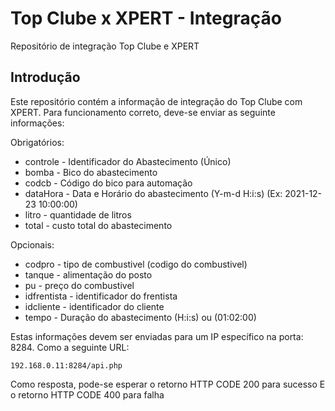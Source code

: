 # Top Clube x XPERT - Integração
Repositório de integração Top Clube e XPERT

## Introdução
Este repositório contém a informação de integração do Top Clube com XPERT.
Para funcionamento correto, deve-se enviar as seguinte informações:

Obrigatórios:
- controle 	- Identificador do Abastecimento (Único)
- bomba 		- Bico do abastecimento
- codcb 		- Código do bico para automação
- dataHora 	- Data e Horário do abastecimento (Y-m-d H:i:s) (Ex: 2021-12-23 10:00:00)
- litro 		- quantidade de litros 
- total 		- custo total do abastecimento

Opcionais:
- codpro 		- tipo de combustivel (codigo do combustivel)
- tanque 		- alimentação do posto 
- pu 			- preço do combustivel 
- idfrentista 	- identificador do frentista
- idcliente 	- identificador do cliente
- tempo 		- Duração do abastecimento (H:i:s) ou (01:02:00)

Estas informações devem ser enviadas para um IP específico na porta: 8284.
Como a seguinte URL:
```
192.168.0.11:8284/api.php
```
Como resposta, pode-se esperar o retorno HTTP CODE 200 para sucesso
E o retorno HTTP CODE 400 para falha
